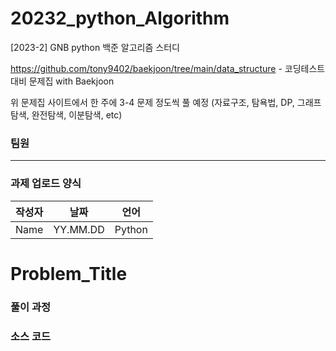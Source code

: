 # 20232_python_Algorithm
[2023-2] GNB python 백준 알고리즘 스터디 

https://github.com/tony9402/baekjoon/tree/main/data_structure - 코딩테스트 대비 문제집 with Baekjoon

위 문제집 사이트에서 한 주에 3-4 문제 정도씩 풀 예정 (자료구조, 탐욕법, DP, 그래프탐색, 완전탐색, 이분탐색, etc)





### 팀원

----





### 과제 업로드 양식 


| 작성자  |   날짜   | 언어    |
| ------- | --------- | ------- |
| Name    | YY.MM.DD  | Python  |

# Problem_Title

 
  

### 풀이 과정  



### 소스 코드

```Language

```










